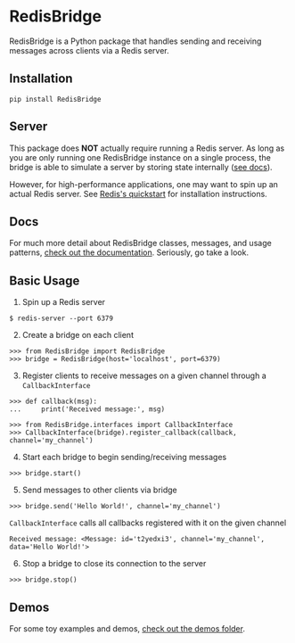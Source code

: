 
# RedisBridge

RedisBridge is a Python package that handles sending and receiving messages across clients via a Redis server.

## Installation

```
pip install RedisBridge
```

## Server

This package does **NOT** actually require running a Redis server. As long as you are only running one RedisBridge instance on a single process, the bridge is able to simulate a server by storing state internally ([see docs](./docs/bridge.md)).

However, for high-performance applications, one may want to spin up an actual Redis server. See [Redis's quickstart](https://redis.io/topics/quickstart) for installation instructions.

## Docs

For much more detail about RedisBridge classes, messages, and usage patterns, [check out the documentation](./docs/). Seriously, go take a look.

## Basic Usage

1) Spin up a Redis server
```
$ redis-server --port 6379
```

2) Create a bridge on each client
```
>>> from RedisBridge import RedisBridge
>>> bridge = RedisBridge(host='localhost', port=6379)
```

3) Register clients to receive messages on a given channel through a `CallbackInterface`
```
>>> def callback(msg):
...     print('Received message:', msg)

>>> from RedisBridge.interfaces import CallbackInterface
>>> CallbackInterface(bridge).register_callback(callback, channel='my_channel')
```

4) Start each bridge to begin sending/receiving messages
```
>>> bridge.start()
```

5. Send messages to other clients via bridge
```
>>> bridge.send('Hello World!', channel='my_channel')
```

`CallbackInterface` calls all callbacks registered with it on the given channel
```
Received message: <Message: id='t2yedxi3', channel='my_channel', data='Hello World!'>
```

6. Stop a bridge to close its connection to the server
```
>>> bridge.stop()
```

## Demos

For some toy examples and demos, [check out the demos folder](./demos/).
